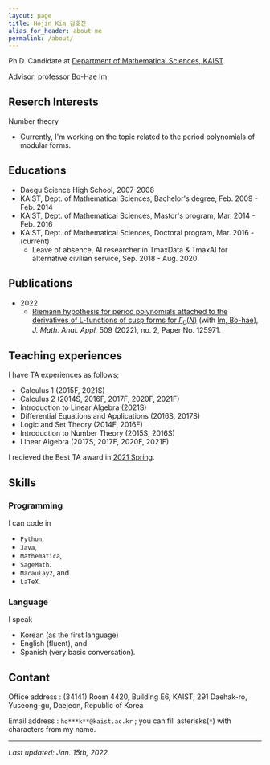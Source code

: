 ```yaml
---
layout: page
title: Hojin Kim 김호진
alias_for_header: about me
permalink: /about/
---
```

Ph.D. Candidate at [Department of Mathematical Sciences, KAIST](https://mathsci.kaist.ac.kr/home/).

Advisor: professor [Bo-Hae Im][BHIm]

## Reserch Interests
Number theory
* Currently, I'm working on the topic related to the period polynomials of modular forms.

## Educations
- Daegu Science High School, 2007-2008
- KAIST, Dept. of Mathematical Sciences, Bachelor's degree, Feb. 2009 - Feb. 2014
- KAIST, Dept. of Mathematical Sciences, Mastor's program, Mar. 2014 - Feb. 2016
- KAIST, Dept. of Mathematical Sciences, Doctoral program, Mar. 2016 - (current)
  - Leave of absence, AI researcher in TmaxData & TmaxAI for alternative civilian service, Sep. 2018 - Aug. 2020

## Publications
* 2022
  * [Riemann hypothesis for period polynomials attached to the derivatives of L-functions of cusp forms for $\Gamma_0(N)$][IM2022] (with [Im, Bo-hae][BHIm]), _J. Math. Anal. Appl._ 509 (2022), no. 2, Paper No. 125971.

## Teaching experiences
I have TA experiences as follows;
* Calculus 1 (2015F, 2021S)
* Calculus 2 (2014S, 2016F, 2017F, 2020F, 2021F)
* Introduction to Linear Algebra (2021S)
* Differential Equations and Applications (2016S, 2017S)
* Logic and Set Theory (2014F, 2016F)
* Introduction to Number Theory (2015S, 2016S)
* Linear Algebra (2017S, 2017F, 2020F, 2021F)

I recieved the Best TA award in [2021 Spring](https://mathsci.kaist.ac.kr/home/2021/09/2021년-봄학기-우수조교상).

## Skills
### Programming
I can code in
- `Python`,
- `Java`,
- `Mathematica`,
- `SageMath`.
- `Macaulay2`, and
- `LaTeX`.

### Language
I speak
- Korean (as the first language)
- English (fluent), and
- Spanish (very basic conversation).

## Contant
Office address : (34141) Room 4420, Building E6, KAIST, 291 Daehak-ro, Yuseong-gu, Daejeon, Republic of Korea

Email address : `ho***k**@kaist.ac.kr` ; you can fill asterisks(`*`) with characters from my name.

---
_Last updated: Jan. 15th, 2022._

[BHIm]: https://sites.google.com/view/imbh/home
[IM2022]: https://doi.org/10.1016/j.jmaa.2021.125971
